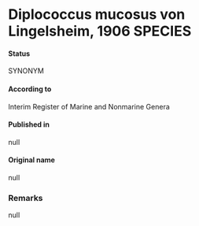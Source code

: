 Diplococcus mucosus von Lingelsheim, 1906 SPECIES
=======

#### Status
SYNONYM

#### According to
Interim Register of Marine and Nonmarine Genera

#### Published in
null

#### Original name
null

### Remarks
null